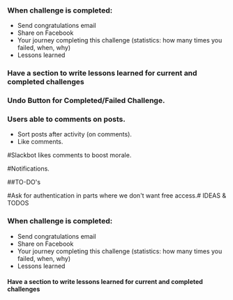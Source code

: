 ### When challenge is completed:
* Send congratulations email
* Share on Facebook
* Your journey completing this challenge (statistics: how many times you failed, when, why)
* Lessons learned

### Have a section to write lessons learned for current and completed challenges

### Undo Button for Completed/Failed Challenge.

### Users able to comments on posts.
* Sort posts after activity (on comments).
* Like comments.

#Slackbot likes comments to boost morale.

#Notifications.




##TO-DO's

#Ask for authentication in parts where we don't want free access.# IDEAS & TODOS

### When challenge is completed:
* Send congratulations email
* Share on Facebook
* Your journey completing this challenge (statistics: how many times you failed, when, why)
* Lessons learned

#### Have a section to write lessons learned for current and completed challenges